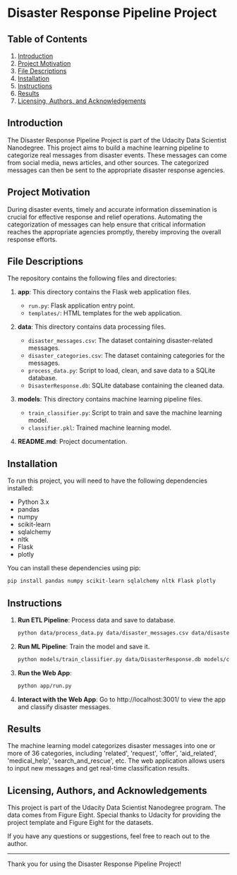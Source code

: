# Disaster Response Pipeline Project

## Table of Contents
1. [Introduction](#introduction)
2. [Project Motivation](#project-motivation)
3. [File Descriptions](#file-descriptions)
4. [Installation](#installation)
5. [Instructions](#instructions)
6. [Results](#results)
7. [Licensing, Authors, and Acknowledgements](#licensing-authors-and-acknowledgements)

## Introduction
The Disaster Response Pipeline Project is part of the Udacity Data Scientist Nanodegree. This project aims to build a machine learning pipeline to categorize real messages from disaster events. These messages can come from social media, news articles, and other sources. The categorized messages can then be sent to the appropriate disaster response agencies.

## Project Motivation
During disaster events, timely and accurate information dissemination is crucial for effective response and relief operations. Automating the categorization of messages can help ensure that critical information reaches the appropriate agencies promptly, thereby improving the overall response efforts.

## File Descriptions
The repository contains the following files and directories:

1. **app**: This directory contains the Flask web application files.
   - `run.py`: Flask application entry point.
   - `templates/`: HTML templates for the web application.
   
2. **data**: This directory contains data processing files.
   - `disaster_messages.csv`: The dataset containing disaster-related messages.
   - `disaster_categories.csv`: The dataset containing categories for the messages.
   - `process_data.py`: Script to load, clean, and save data to a SQLite database.
   - `DisasterResponse.db`: SQLite database containing the cleaned data.
   
3. **models**: This directory contains machine learning pipeline files.
   - `train_classifier.py`: Script to train and save the machine learning model.
   - `classifier.pkl`: Trained machine learning model.

4. **README.md**: Project documentation.

## Installation
To run this project, you will need to have the following dependencies installed:
- Python 3.x
- pandas
- numpy
- scikit-learn
- sqlalchemy
- nltk
- Flask
- plotly

You can install these dependencies using pip:
```bash
pip install pandas numpy scikit-learn sqlalchemy nltk Flask plotly
```

## Instructions
1. **Run ETL Pipeline**: Process data and save to database.
   ```bash
   python data/process_data.py data/disaster_messages.csv data/disaster_categories.csv data/DisasterResponse.db
   ```

2. **Run ML Pipeline**: Train the model and save it.
   ```bash
   python models/train_classifier.py data/DisasterResponse.db models/classifier.pkl
   ```

3. **Run the Web App**:
   ```bash
   python app/run.py
   ```

4. **Interact with the Web App**: Go to http://localhost:3001/ to view the app and classify disaster messages.

## Results
The machine learning model categorizes disaster messages into one or more of 36 categories, including 'related', 'request', 'offer', 'aid_related', 'medical_help', 'search_and_rescue', etc. The web application allows users to input new messages and get real-time classification results.

## Licensing, Authors, and Acknowledgements
This project is part of the Udacity Data Scientist Nanodegree program. The data comes from Figure Eight. Special thanks to Udacity for providing the project template and Figure Eight for the datasets. 

If you have any questions or suggestions, feel free to reach out to the author.

---

Thank you for using the Disaster Response Pipeline Project!
